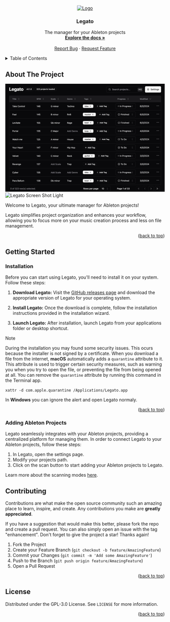 <a name="readme-top"></a>

<!-- PROJECT LOGO -->
<br />
<div align="center">
  <a href="https://github.com/pruizlezcano/legato">
    <img src="assets/icon.png" alt="Logo" width="80" height="80">
  </a>

  <h3 align="center">Legato</h3>

  <p align="center">
    The manager for your Ableton projects
    <br />
    <a href="https://pruizlezcano.github.io/legato"><strong>Explore the docs »</strong></a>
    <br />
    <br />
    <a href="https://github.com/pruizlezcano/legato/issues">Report Bug</a>
    ·
    <a href="https://github.com/pruizlezcano/legato/issues">Request Feature</a>
  </p>
</div>



<!-- TABLE OF CONTENTS -->
<details>
  <summary>Table of Contents</summary>
  <ol>
    <li>
      <a href="#about-the-project">About The Project</a>
    </li>
    <li>
      <a href="#getting-started">Getting Started</a>
      <ul>
        <li><a href="#installation">Installation</a></li>
        <li><a href="#adding-ableton-projects">Adding Ableton projects</a></li>
      </ul>
    </li>
    <li><a href="#contributing">Contributing</a></li>
    <li><a href="#license">License</a></li>
  </ol>
</details>



<!-- ABOUT THE PROJECT -->
## About The Project
![Legato Screen Shot Dark](/docs/src/assets/legato-screenshot-dark.webp#gh-dark-mode-only)![Legato Screen Shot Light](/docs/src/assets/legato-screenshot-light.webp#gh-light-mode-only)

Welcome to Legato, your ultimate manager for Ableton projects!

Legato simplifies project organization and enhances your workflow, allowing you to focus more on your music creation process and less on file management.

<p align="right">(<a href="#readme-top">back to top</a>)</p>


<!-- GETTING STARTED -->
## Getting Started

### Installation

Before you can start using Legato, you'll need to install it on your system. Follow these steps:

1. **Download Legato:** Visit the [GitHub releases page](https://github.com/pruizlezcano/legato/releases/latest) and download the appropriate version of Legato for your operating system.

2. **Install Legato:** Once the download is complete, follow the installation instructions provided in the installation wizard.

3. **Launch Legato:** After installation, launch Legato from your applications folder or desktop shortcut.

> [!NOTE]
> During the installation you may found some security issues. This ocurs because the installer is not signed by a certificate.
> When you download a file from the internet, **macOS** automatically adds a `quarantine` attribute to it. This attribute is used to trigger certain security measures, such as warning you when you try to open the file, or preventing the file from being opened at all.
> You can remove the `quarantine` attribute by running this command in the Terminal app.
> ```shell
> xattr -d com.apple.quarantine /Applications/Legato.app
>```
>In **Windows** you can ignore the alert and open Legato normaly.

<p align="right">(<a href="#readme-top">back to top</a>)</p>



### Adding Ableton Projects

Legato seamlessly integrates with your Ableton projects, providing a centralized platform for managing them. In order to connect Legato to your Ableton projects, follow these steps:

1. In Legato, open the settings page.
2. Modify your projects path.
3. Click on the scan button to start adding your Ableton projects to Legato.

Learn more about the scanning modes [here](https://pruizlezcano.github.io/legato/scanning-projects).


<!-- CONTRIBUTING -->
## Contributing

Contributions are what make the open source community such an amazing place to learn, inspire, and create. Any contributions you make are **greatly appreciated**.

If you have a suggestion that would make this better, please fork the repo and create a pull request. You can also simply open an issue with the tag "enhancement".
Don't forget to give the project a star! Thanks again!

1. Fork the Project
2. Create your Feature Branch (`git checkout -b feature/AmazingFeature`)
3. Commit your Changes (`git commit -m 'Add some AmazingFeature'`)
4. Push to the Branch (`git push origin feature/AmazingFeature`)
5. Open a Pull Request

<p align="right">(<a href="#readme-top">back to top</a>)</p>



<!-- LICENSE -->
## License

Distributed under the GPL-3.0 License. See `LICENSE` for more information.

<p align="right">(<a href="#readme-top">back to top</a>)</p>
